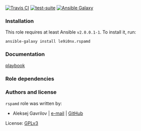 [![Travis CI](http://img.shields.io/travis/le9i0nx/ansible-rspamd.svg?style=flat)](http://travis-ci.org/le9i0nx/ansible-rspamd) [![test-suite](http://img.shields.io/badge/test--suite-ansible--rspamd-blue.svg?style=flat)](https://github.com/le9i0nx/test-suite/tree/master/ansible-rspamd/) [![Ansible Galaxy](http://img.shields.io/badge/galaxy-le9i0nx.rspamd-660198.svg?style=flat)](https://galaxy.ansible.com/le9i0nx/rspamd/)


### Installation

This role requires at least Ansible `v2.0.0.1-1`. To install it, run:

    ansible-galaxy install le9i0nx.rspamd

### Documentation

[playbook](https://github.com/le9i0nx/ansible-root/blob/master/service/rspamd.yml)

### Role dependencies

### Authors and license

`rspamd` role was written by:
- Aleksej Gavrilov | [e-mail](mailto:le9i0nx@gmail.com) | [GitHub](https://github.com/le9i0nx)

License: [GPLv3](https://github.com/le9i0nx/ansible-rspamd/blob/master/LICENSE)

